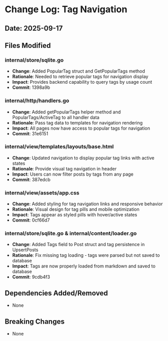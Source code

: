 # Change Log: Tag Navigation
## Date: 2025-09-17

## Files Modified

### internal/store/sqlite.go
- **Change**: Added PopularTag struct and GetPopularTags method
- **Rationale**: Needed to retrieve popular tags for navigation display
- **Impact**: Provides backend capability to query tags by usage count
- **Commit**: 1398a9b

### internal/http/handlers.go
- **Change**: Added getPopularTags helper method and PopularTags/ActiveTag to all handler data
- **Rationale**: Pass tag data to templates for navigation rendering
- **Impact**: All pages now have access to popular tags for navigation
- **Commit**: 31e6151

### internal/view/templates/layouts/base.html
- **Change**: Updated navigation to display popular tag links with active states
- **Rationale**: Provide visual tag navigation in header
- **Impact**: Users can now filter posts by tags from any page
- **Commit**: 387edcb

### internal/view/assets/app.css
- **Change**: Added styling for tag navigation links and responsive behavior
- **Rationale**: Visual design for tag pills and mobile optimization
- **Impact**: Tags appear as styled pills with hover/active states
- **Commit**: 0cf66d7

### internal/store/sqlite.go & internal/content/loader.go
- **Change**: Added Tags field to Post struct and tag persistence in UpsertPosts
- **Rationale**: Fix missing tag loading - tags were parsed but not saved to database
- **Impact**: Tags are now properly loaded from markdown and saved to database
- **Commit**: 9cdb4f3

## Dependencies Added/Removed
- None

## Breaking Changes
- None